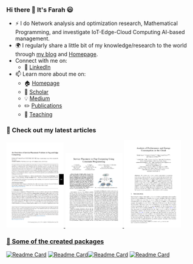 <!---
ASFarah/ASFarah is a ✨ special ✨ repository because its `README.md` (this file) appears on your GitHub profile.
You can click the Preview link to take a look at your changes.
--->

### Hi there 👋  It's Farah 😃 

- :zap: I do Network analysis and optimization research, Mathematical Programming, and investigate IoT-Edge-Cloud Computing AI-based management.
- :earth_africa: I regularly share a little bit of my knowledge/research to the world through [my blog](https://medium.com/@...) and [Homepage](https://asfarah.github.io/HomePage/).
- Connect with me on:
  - :office: [LinkedIn](https://fr.linkedin.com/in/farah-ait-salaht-641474ba)
- 📫 Learn more about me on:  
  - 🏠 [Homepage](https://asfarah.github.io/HomePage/)
  - 🔭  [Scholar](https://scholar.google.com/citations?hl=en&user=GFaRMiIAAAAJ&view_op=list_works&sortby=pubdate)
  - :bulb: [Medium](https://medium.com/@FarahAS)
  - :pencil2: [Publications](https://asfarah.github.io/HomePage/recherche.publication.html)
  - 📝 [Teaching](https://asfarah.github.io/HomePage/enseignement.html)


### 🔹 Check out my latest articles
<a href="https://hal.inria.fr/hal-02313711/document"><img src="https://github.com/ASFarah/Tests/blob/master/images/ACM_CSurv.png?raw=true" alt="Recent Article 0" width = "30%"> 
 <a target="_blank" href="https://hal.archives-ouvertes.fr/hal-02108806/file/SCC_2019.pdf"><img src="https://github.com/ASFarah/Tests/blob/master/images/SCC_2019-02.png?raw=true" alt="Recent Article 1" width = "30%">
 <a target="_blank" href="https://link.springer.com/chapter/10.1007/978-3-319-66583-2_13"><img src="https://github.com/ASFarah/Tests/blob/master/images/EPEW_2017_01.png?raw=true" alt="Recent Article 2" width = "30%">

    
### 🔹 Some of the created packages
[![Readme Card](https://github-readme-stats.vercel.app/api/pin/?username=asfarah&repo=SPP)](https://github.com/ASFarah/SPP) 
[![Readme Card](https://github-readme-stats.vercel.app/api/pin/?username=asfarah&repo=SourceCodes_Fog-Edge_Mangement)](https://asfarah.github.io/SourceCodes_Fog-Edge_Mangement/)[![Readme Card](https://github-readme-stats.vercel.app/api/pin/?username=asfarah&repo=IoT_Benchmark)](https://github.com/ASFarah/IoT_Benchmark)
[![Readme Card](https://github-readme-stats.vercel.app/api/pin/?username=asfarah&repo=Bases_de_Python)](https://github.com/ASFarah/Bases_de_Python)


